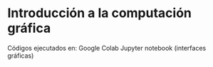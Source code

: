# Introducción a la computación gráfica
Códigos ejecutados en:
Google Colab
Jupyter notebook (interfaces gráficas)

